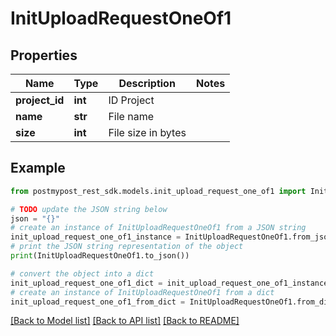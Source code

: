 # InitUploadRequestOneOf1


## Properties

Name | Type | Description | Notes
------------ | ------------- | ------------- | -------------
**project_id** | **int** | ID Project | 
**name** | **str** | File name | 
**size** | **int** | File size in bytes | 

## Example

```python
from postmypost_rest_sdk.models.init_upload_request_one_of1 import InitUploadRequestOneOf1

# TODO update the JSON string below
json = "{}"
# create an instance of InitUploadRequestOneOf1 from a JSON string
init_upload_request_one_of1_instance = InitUploadRequestOneOf1.from_json(json)
# print the JSON string representation of the object
print(InitUploadRequestOneOf1.to_json())

# convert the object into a dict
init_upload_request_one_of1_dict = init_upload_request_one_of1_instance.to_dict()
# create an instance of InitUploadRequestOneOf1 from a dict
init_upload_request_one_of1_from_dict = InitUploadRequestOneOf1.from_dict(init_upload_request_one_of1_dict)
```
[[Back to Model list]](../README.md#documentation-for-models) [[Back to API list]](../README.md#documentation-for-api-endpoints) [[Back to README]](../README.md)


